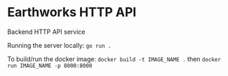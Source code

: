 # Earthworks HTTP API

Backend HTTP API service

Running the server locally: `go run .`

To build/run the docker image: `docker build -t IMAGE_NAME .` then `docker run IMAGE_NAME -p 8000:8000`
